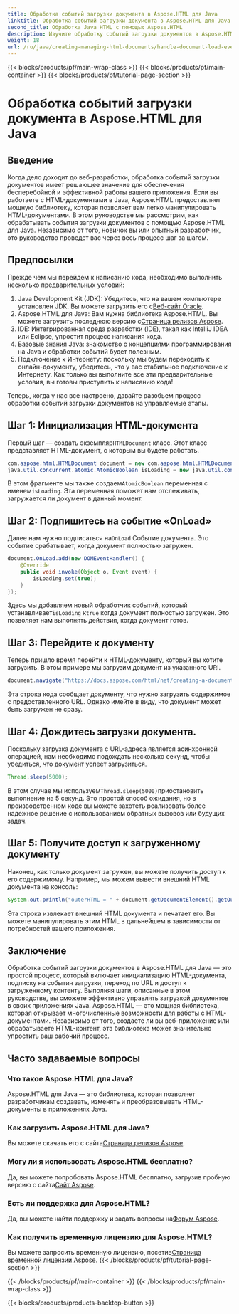 ```yaml
---
title: Обработка событий загрузки документа в Aspose.HTML для Java
linktitle: Обработка событий загрузки документа в Aspose.HTML для Java
second_title: Обработка Java HTML с помощью Aspose.HTML
description: Изучите обработку событий загрузки документов в Aspose.HTML для Java с помощью этого пошагового руководства. Улучшите свои веб-приложения.
weight: 18
url: /ru/java/creating-managing-html-documents/handle-document-load-events/
---
```


{{< blocks/products/pf/main-wrap-class >}}
{{< blocks/products/pf/main-container >}}
{{< blocks/products/pf/tutorial-page-section >}}

# Обработка событий загрузки документа в Aspose.HTML для Java

## Введение
Когда дело доходит до веб-разработки, обработка событий загрузки документов имеет решающее значение для обеспечения бесперебойной и эффективной работы вашего приложения. Если вы работаете с HTML-документами в Java, Aspose.HTML предоставляет мощную библиотеку, которая позволяет вам легко манипулировать HTML-документами. В этом руководстве мы рассмотрим, как обрабатывать события загрузки документов с помощью Aspose.HTML для Java. Независимо от того, новичок вы или опытный разработчик, это руководство проведет вас через весь процесс шаг за шагом.
## Предпосылки
Прежде чем мы перейдем к написанию кода, необходимо выполнить несколько предварительных условий:
1.  Java Development Kit (JDK): Убедитесь, что на вашем компьютере установлен JDK. Вы можете загрузить его с[Веб-сайт Oracle](https://www.oracle.com/java/technologies/javase-jdk11-downloads.html).
2. Aspose.HTML для Java: Вам нужна библиотека Aspose.HTML. Вы можете загрузить последнюю версию с[Страница релизов Aspose](https://releases.aspose.com/html/java/).
3. IDE: Интегрированная среда разработки (IDE), такая как IntelliJ IDEA или Eclipse, упростит процесс написания кода.
4. Базовые знания Java: знакомство с концепциями программирования на Java и обработки событий будет полезным.
5. Подключение к Интернету: поскольку мы будем переходить к онлайн-документу, убедитесь, что у вас стабильное подключение к Интернету.
Как только вы выполните все эти предварительные условия, вы готовы приступить к написанию кода!

Теперь, когда у нас все настроено, давайте разобьем процесс обработки событий загрузки документов на управляемые этапы.
## Шаг 1: Инициализация HTML-документа
 Первый шаг — создать экземпляр`HTMLDocument` класс. Этот класс представляет HTML-документ, с которым вы будете работать.
```java
com.aspose.html.HTMLDocument document = new com.aspose.html.HTMLDocument();
java.util.concurrent.atomic.AtomicBoolean isLoading = new java.util.concurrent.atomic.AtomicBoolean(false);
```
 В этом фрагменте мы также создаем`AtomicBoolean` переменная с именем`isLoading`. Эта переменная поможет нам отслеживать, загружается ли документ в данный момент.
## Шаг 2: Подпишитесь на событие «OnLoad»
Далее нам нужно подписаться на`OnLoad` Событие документа. Это событие срабатывает, когда документ полностью загружен. 
```java
document.OnLoad.add(new DOMEventHandler() {
    @Override
    public void invoke(Object o, Event event) {
        isLoading.set(true);
    }
});
```
 Здесь мы добавляем новый обработчик событий, который устанавливает`isLoading` к`true` когда документ полностью загружен. Это позволяет нам выполнять действия, когда документ готов.
## Шаг 3: Перейдите к документу
Теперь пришло время перейти к HTML-документу, который вы хотите загрузить. В этом примере мы загрузим документ из указанного URI.
```java
document.navigate("https://docs.aspose.com/html/net/creating-a-document/document.html");
```
Эта строка кода сообщает документу, что нужно загрузить содержимое с предоставленного URL. Однако имейте в виду, что документ может быть загружен не сразу.
## Шаг 4: Дождитесь загрузки документа.
Поскольку загрузка документа с URL-адреса является асинхронной операцией, нам необходимо подождать несколько секунд, чтобы убедиться, что документ успеет загрузиться. 
```java
Thread.sleep(5000);
```
 В этом случае мы используем`Thread.sleep(5000)`приостановить выполнение на 5 секунд. Это простой способ ожидания, но в производственном коде вы можете захотеть реализовать более надежное решение с использованием обратных вызовов или будущих задач.
## Шаг 5: Получите доступ к загруженному документу
Наконец, как только документ загружен, вы можете получить доступ к его содержимому. Например, мы можем вывести внешний HTML документа на консоль:
```java
System.out.println("outerHTML = " + document.getDocumentElement().getOuterHTML());
```
Эта строка извлекает внешний HTML документа и печатает его. Вы можете манипулировать этим HTML в дальнейшем в зависимости от потребностей вашего приложения.
## Заключение
Обработка событий загрузки документов в Aspose.HTML для Java — это простой процесс, который включает инициализацию HTML-документа, подписку на события загрузки, переход по URL и доступ к загруженному контенту. Выполняя шаги, описанные в этом руководстве, вы сможете эффективно управлять загрузкой документов в своих приложениях Java.
Aspose.HTML — это мощная библиотека, которая открывает многочисленные возможности для работы с HTML-документами. Независимо от того, создаете ли вы веб-приложение или обрабатываете HTML-контент, эта библиотека может значительно упростить ваш рабочий процесс.
## Часто задаваемые вопросы
### Что такое Aspose.HTML для Java?
Aspose.HTML для Java — это библиотека, которая позволяет разработчикам создавать, изменять и преобразовывать HTML-документы в приложениях Java.
### Как загрузить Aspose.HTML для Java?
 Вы можете скачать его с сайта[Страница релизов Aspose](https://releases.aspose.com/html/java/).
### Могу ли я использовать Aspose.HTML бесплатно?
 Да, вы можете попробовать Aspose.HTML бесплатно, загрузив пробную версию с сайта[Сайт Aspose](https://releases.aspose.com/).
### Есть ли поддержка для Aspose.HTML?
 Да, вы можете найти поддержку и задать вопросы на[Форум Aspose](https://forum.aspose.com/c/html/29).
### Как получить временную лицензию для Aspose.HTML?
 Вы можете запросить временную лицензию, посетив[Страница временной лицензии Aspose](https://purchase.aspose.com/temporary-license/).
{{< /blocks/products/pf/tutorial-page-section >}}

{{< /blocks/products/pf/main-container >}}
{{< /blocks/products/pf/main-wrap-class >}}

{{< blocks/products/products-backtop-button >}}

